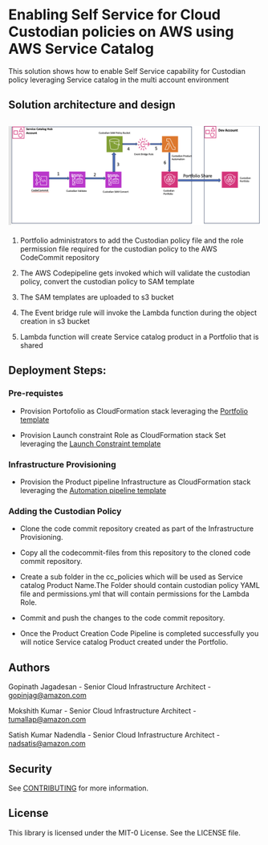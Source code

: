 # Enabling Self Service for Cloud Custodian policies on AWS using AWS Service Catalog

This solution shows how to enable Self Service capability for Custodian policy leveraging Service catalog in the multi account environment

## Solution architecture and design

## ![](./images/Custodian_sc_pipeline.png)

1. Portfolio administrators to add the Custodian policy file and the role permission file required for the custodian policy to the AWS CodeCommit repository

2. The AWS Codepipeline gets invoked which will validate the custodian policy, convert the custodian policy to SAM template

3. The SAM templates are uploaded to s3 bucket

4. The Event bridge rule will invoke the Lambda function during the object creation in s3 bucket 

5. Lambda function will create Service catalog product in a Portfolio that is shared

## Deployment Steps: 

### Pre-requistes 

* Provision Portofolio as CloudFormation stack leveraging the [Portfolio template](./cloudformation_templates/sc_custodian_portfolio.yml)

* Provision Launch constraint Role as CloudFormation stack Set leveraging the [Launch Constraint template](./cloudformation_templates/sc_launch_constraint_role.yml)

### Infrastructure Provisioning 

* Provision the Product pipeline Infrastructure as CloudFormation stack leveraging the [Automation pipeline template](./cloudformation_templates/custodian_automation_pipeline.yml)

### Adding the Custodian Policy 

* Clone the code commit repository created as part of the Infrastructure Provisioning. 

* Copy all the codecommit-files from this repository to the cloned code commit repository. 

* Create a sub folder in the cc_policies which will be used as Service catalog Product Name.The Folder should contain custodian policy YAML file and permissions.yml that will contain permissions for the Lambda Role. 

* Commit and push the changes to the code commit repository. 

* Once the Product Creation Code Pipeline is completed successfully you will notice Service catalog Product created under the Portfolio. 

## Authors

Gopinath Jagadesan - Senior Cloud Infrastructure Architect - gopinjag@amazon.com 

Mokshith Kumar - Senior Cloud Infrastructure Architect - tumallap@amazon.com

Satish Kumar Nadendla - Senior Cloud Infrastructure Architect - nadsatis@amazon.com

## Security

See [CONTRIBUTING](CONTRIBUTING.md#security-issue-notifications) for more information.

## License

This library is licensed under the MIT-0 License. See the LICENSE file.
